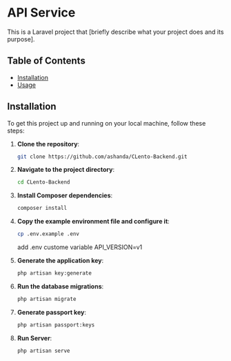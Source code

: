 # API Service

This is a Laravel project that [briefly describe what your project does and its purpose].

## Table of Contents

- [Installation](#installation)
- [Usage](#usage)

## Installation

To get this project up and running on your local machine, follow these steps:

1. **Clone the repository**:

    ```bash
    git clone https://github.com/ashanda/CLento-Backend.git
    ```

2. **Navigate to the project directory**:

    ```bash
    cd CLento-Backend
    ```

3. **Install Composer dependencies**:

    ```bash
    composer install
    ```

4. **Copy the example environment file and configure it**:

    ```bash
    cp .env.example .env
    ```
    add .env custome variable API_VERSION=v1
   
6. **Generate the application key**:

    ```bash
    php artisan key:generate
    ```

7. **Run the database migrations**:

    ```bash
    php artisan migrate
    ```

8. **Generate passport key**:

    ```bash
    php artisan passport:keys
    ```
9. **Run Server**:
    
    ```bash
    php artisan serve
    ```

